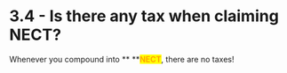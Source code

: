 # 3.4 - Is there any tax when claiming NECT?

Whenever you compound into ** **<mark style="color:orange;">**NECT**</mark>, there are no taxes!
